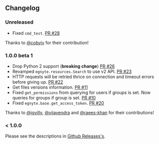 ## Changelog

### Unreleased

* Fixed `cmd_test`. [PR #28](https://github.com/egnyte/python-egnyte/pull/28)

Thanks to [@cobyiv](https://github.com/cobyiv) for their contribution!

### 1.0.0 beta 1

* Drop Python 2 support (**breaking change**) [PR #26](https://github.com/egnyte/python-egnyte/pull/26)
* Revamped `egnyte.resources.Search` to use v2 API. [PR #23](https://github.com/egnyte/python-egnyte/pull/23)
* HTTP requests will be retried thrice on connection and timeout errors before giving up. [PR #22](https://github.com/egnyte/python-egnyte/pull/22)
* Get files versions information. [PR #11](https://github.com/egnyte/python-egnyte/pull/11)
* Fixed `get_permissions` from querying for users if groups is set. Now queries for groups if group is set. [PR #10](https://github.com/egnyte/python-egnyte/pull/10)
* Fixed `egnyte.base.get_access_token`. [PR #20](https://github.com/egnyte/python-egnyte/pull/20)

Thanks to [@jgvilly](https://github.com/jgvilly), [@vijayendra](https://github.com/vijayendra) and [@raees-khan](https://github.com/raees-khan) for their contributions!

### < 1.0.0

Please see the descriptions in [Github Releases's](https://github.com/egnyte/python-egnyte/releases).